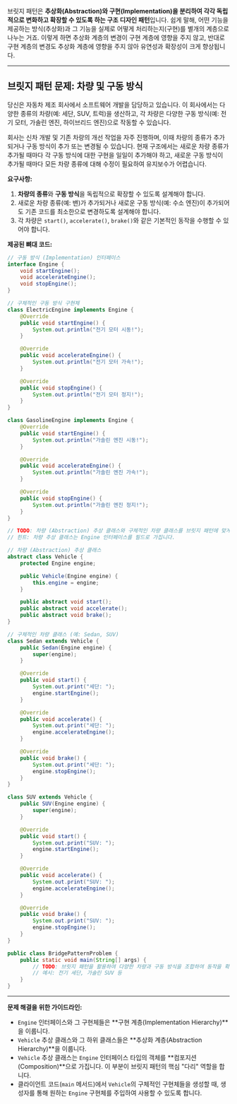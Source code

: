 브릿지 패턴은 **추상화(Abstraction)와 구현(Implementation)을 분리하여 각각 독립적으로 변화하고 확장할 수 있도록 하는 구조 디자인 패턴**입니다. 쉽게 말해, 어떤 기능을 제공하는 방식(추상화)과 그 기능을 실제로 어떻게 처리하는지(구현)를 별개의 계층으로 나누는 거죠. 이렇게 하면 추상화 계층의 변경이 구현 계층에 영향을 주지 않고, 반대로 구현 계층의 변경도 추상화 계층에 영향을 주지 않아 유연성과 확장성이 크게 향상됩니다.

-----

## 브릿지 패턴 문제: 차량 및 구동 방식

당신은 자동차 제조 회사에서 소프트웨어 개발을 담당하고 있습니다. 이 회사에서는 다양한 종류의 차량(예: 세단, SUV, 트럭)을 생산하고, 각 차량은 다양한 구동 방식(예: 전기 모터, 가솔린 엔진, 하이브리드 엔진)으로 작동할 수 있습니다.

회사는 신차 개발 및 기존 차량의 개선 작업을 자주 진행하며, 이때 차량의 종류가 추가되거나 구동 방식이 추가 또는 변경될 수 있습니다. 현재 구조에서는 새로운 차량 종류가 추가될 때마다 각 구동 방식에 대한 구현을 일일이 추가해야 하고, 새로운 구동 방식이 추가될 때마다 모든 차량 종류에 대해 수정이 필요하여 유지보수가 어렵습니다.

**요구사항:**

1.  **차량의 종류**와 **구동 방식**을 독립적으로 확장할 수 있도록 설계해야 합니다.
2.  새로운 차량 종류(예: 밴)가 추가되거나 새로운 구동 방식(예: 수소 엔진)이 추가되어도 기존 코드를 최소한으로 변경하도록 설계해야 합니다.
3.  각 차량은 `start()`, `accelerate()`, `brake()`와 같은 기본적인 동작을 수행할 수 있어야 합니다.

**제공된 뼈대 코드:**

```java
// 구동 방식 (Implementation) 인터페이스
interface Engine {
    void startEngine();
    void accelerateEngine();
    void stopEngine();
}

// 구체적인 구동 방식 구현체
class ElectricEngine implements Engine {
    @Override
    public void startEngine() {
        System.out.println("전기 모터 시동!");
    }

    @Override
    public void accelerateEngine() {
        System.out.println("전기 모터 가속!");
    }

    @Override
    public void stopEngine() {
        System.out.println("전기 모터 정지!");
    }
}

class GasolineEngine implements Engine {
    @Override
    public void startEngine() {
        System.out.println("가솔린 엔진 시동!");
    }

    @Override
    public void accelerateEngine() {
        System.out.println("가솔린 엔진 가속!");
    }

    @Override
    public void stopEngine() {
        System.out.println("가솔린 엔진 정지!");
    }
}

// TODO: 차량 (Abstraction) 추상 클래스와 구체적인 차량 클래스를 브릿지 패턴에 맞게 완성하세요.
// 힌트: 차량 추상 클래스는 Engine 인터페이스를 필드로 가집니다.

// 차량 (Abstraction) 추상 클래스
abstract class Vehicle {
    protected Engine engine;

    public Vehicle(Engine engine) {
        this.engine = engine;
    }

    public abstract void start();
    public abstract void accelerate();
    public abstract void brake();
}

// 구체적인 차량 클래스 (예: Sedan, SUV)
class Sedan extends Vehicle {
    public Sedan(Engine engine) {
        super(engine);
    }

    @Override
    public void start() {
        System.out.print("세단: ");
        engine.startEngine();
    }

    @Override
    public void accelerate() {
        System.out.print("세단: ");
        engine.accelerateEngine();
    }

    @Override
    public void brake() {
        System.out.print("세단: ");
        engine.stopEngine();
    }
}

class SUV extends Vehicle {
    public SUV(Engine engine) {
        super(engine);
    }

    @Override
    public void start() {
        System.out.print("SUV: ");
        engine.startEngine();
    }

    @Override
    public void accelerate() {
        System.out.print("SUV: ");
        engine.accelerateEngine();
    }

    @Override
    public void brake() {
        System.out.print("SUV: ");
        engine.stopEngine();
    }
}

public class BridgePatternProblem {
    public static void main(String[] args) {
        // TODO: 브릿지 패턴을 활용하여 다양한 차량과 구동 방식을 조합하여 동작을 확인하세요.
        // 예시: 전기 세단, 가솔린 SUV 등
    }
}
```

-----

**문제 해결을 위한 가이드라인:**

* `Engine` 인터페이스와 그 구현체들은 \*\*구현 계층(Implementation Hierarchy)\*\*을 이룹니다.
* `Vehicle` 추상 클래스와 그 하위 클래스들은 \*\*추상화 계층(Abstraction Hierarchy)\*\*을 이룹니다.
* `Vehicle` 추상 클래스는 `Engine` 인터페이스 타입의 객체를 \*\*컴포지션(Composition)\*\*으로 가집니다. 이 부분이 브릿지 패턴의 핵심 "다리" 역할을 합니다.
* 클라이언트 코드(`main` 메서드)에서 `Vehicle`의 구체적인 구현체들을 생성할 때, 생성자를 통해 원하는 `Engine` 구현체를 주입하여 사용할 수 있도록 합니다.
